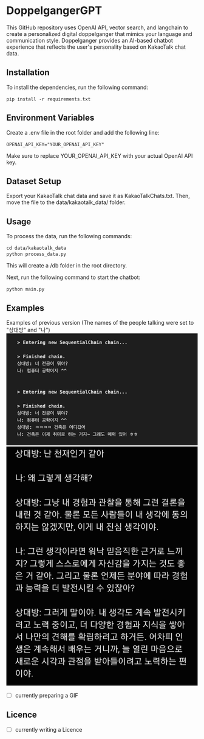 # DoppelgangerGPT

This GitHub repository uses OpenAI API, vector search, and langchain to create a personalized digital doppelganger that mimics your language and communication style. Doppelganger provides an AI-based chatbot experience that reflects the user's personality based on KakaoTalk chat data.

## Installation

To install the dependencies, run the following command:

```
pip install -r requirements.txt
```

## Environment Variables

Create a .env file in the root folder and add the following line:

```
OPENAI_API_KEY="YOUR_OPENAI_API_KEY"
```

Make sure to replace YOUR_OPENAI_API_KEY with your actual OpenAI API key.

## Dataset Setup

Export your KakaoTalk chat data and save it as KakaoTalkChats.txt. Then, move the file to the data/kakaotalk_data/ folder.

## Usage

To process the data, run the following commands:

```
cd data/kakaotalk_data
python process_data.py
```

This will create a /db folder in the root directory.

Next, run the following command to start the chatbot:

```
python main.py
```

## Examples

Examples of previous version (The names of the people talking were set to "상대방" and "나")
![Examples using my KakaoTalk data](./assets/image_example_1.jpeg)
![Examples using my KakaoTalk data](./assets/image_example_2.jpeg)

- [ ] currently preparing a GIF

## Licence

- [ ] currently writing a Licence
